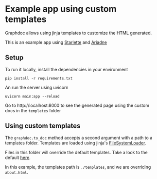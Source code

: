 # Example app using custom templates

Graphdoc allows using jinja templates to customize the HTML 
generated.

This is an example app using 
[Starlette](https://www.starlette.io/) and 
[Ariadne](https://ariadnegraphql.org/)

## Setup

To run it locally, install the dependencies in your
environment

```shell
pip install -r requirements.txt
```

An run the server using uvicorn

```shell
uvicorn main:app --reload
```

Go to http://localhost:8000 to see the generated page using
the custom docs in the `templates` folder

## Using custom templates

The `graphdoc.to_doc` method accepts a second argument with a path
to a templates folder. Templates are loaded using jinja's 
[FileSystemLoader](https://jinja.palletsprojects.com/en/2.11.x/api/#jinja2.FileSystemLoader).

Files in this folder will override the default templates. Take a look
to the default [here](https://github.com/wallee94/graphdoc/tree/main/graphdoc/templates).

In this example, the templates path is `./templates`, and we 
are overriding `about.html`.